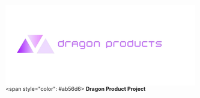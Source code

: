 <img src="./logo.png" align="right" />

<span style="color": #ab56d6> **Dragon Product Project** <span>